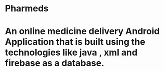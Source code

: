 # Pharmeds
# An online medicine delivery Android Application that is built using the technologies like java , xml and firebase as a database.

